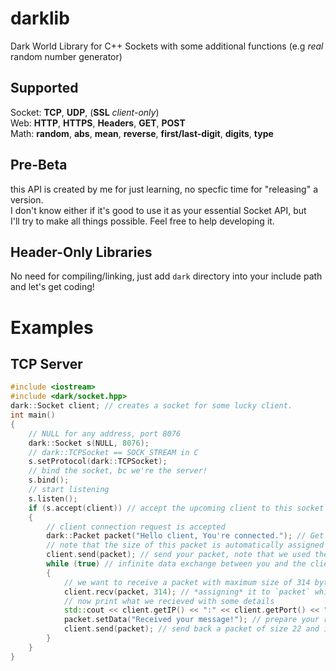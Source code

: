 # darklib
Dark World Library for C++ Sockets with some additional functions (e.g *real* random number generator)

Supported
-
Socket: **TCP**, **UDP**, (**SSL** *client-only*)<br>
Web: **HTTP**, **HTTPS**, **Headers**, **GET**, **POST**<br>
Math: **random**, **abs**, **mean**, **reverse**, **first/last-digit**, **digits**, **type**

Pre-Beta
-
this API is created by me for just learning, no specfic time for "releasing" a version.<br>
I don't know either if it's good to use it as your essential Socket API, but<br>
I'll try to make all things possible. Feel free to help developing it.

Header-Only Libraries
-
No need for compiling/linking, just add `dark` directory into your include path and let's get coding!


# Examples

TCP Server
-
```cpp
#include <iostream>
#include <dark/socket.hpp>
dark::Socket client; // creates a socket for some lucky client.
int main()
{
	// NULL for any address, port 8076
	dark::Socket s(NULL, 8076);
	// dark::TCPSocket == SOCK_STREAM in C
	s.setProtocol(dark::TCPSocket);
	// bind the socket, bc we're the server!
	s.bind();
	// start listening
	s.listen(); 
	if (s.accept(client)) // accept the upcoming client to this socket `client` (like an room number or ID)
	{
		// client connection request is accepted
		dark::Packet packet("Hello client, You're connected."); // Get your packet ready
		// note that the size of this packet is automatically assigned
		client.send(packet); // send your packet, note that we used the `client` socket to send him
		while (true) // infinite data exchange between you and the client
		{
			// we want to receive a packet with maximum size of 314 bytes
			client.recv(packet, 314); // *assigning* it to `packet` which will overwrite the prevous one
			// now print what we recieved with some details
			std::cout << client.getIP() << ":" << client.getPort() << " | " << packet.getData() << "\n";
			packet.setData("Received your message!"); // prepare your reply on what he sent
			client.send(packet); // send back a packet of size 22 and it is *Received your message!*
		}
	}
}
```
